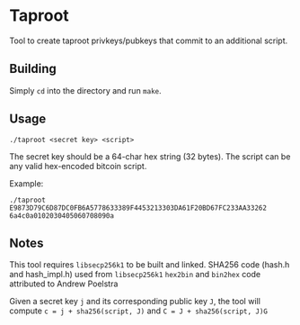 
# Taproot 

Tool to create taproot privkeys/pubkeys that commit to an additional script.

## Building

Simply `cd` into the directory and run `make`.

## Usage
```
./taproot <secret key> <script>
```

The secret key should be a 64-char hex string (32 bytes).
The script can be any valid hex-encoded bitcoin script.

Example:
```
./taproot E9873D79C6D87DC0FB6A5778633389F4453213303DA61F20BD67FC233AA33262 6a4c0a0102030405060708090a
```

## Notes

This tool requires `libsecp256k1` to be built and linked.
SHA256 code (hash.h and hash_impl.h) used from `libsecp256k1`
`hex2bin` and `bin2hex` code attributed to Andrew Poelstra

Given a secret key `j` and its corresponding public key `J`, the tool will compute `c = j + sha256(script, J)` and `C = J + sha256(script, J)G`

